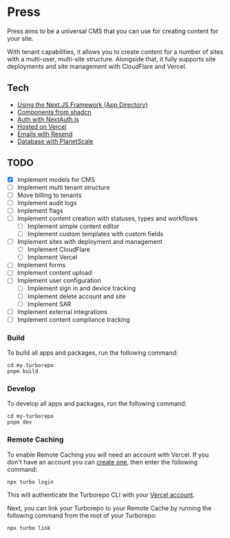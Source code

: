 # Press

Press aims to be a universal CMS that you can use for creating content for your site.

With tenant capabilities, it allows you to create content for a number of sites with a multi-user, multi-site structure. Alongside that, it fully supports site deployments and site management with CloudFlare and Vercel.

## Tech

- [Using the Next.JS Framework (App Directory)](https://nextjs.org/)
- [Components from shadcn](https://ui.shadcn.com/)
- [Auth with NextAuth.js](https://next-auth.js.org/)
- [Hosted on Vercel](https://vercel.com/)
- [Emails with Resend](https://resend.com/)
- [Database with PlanetScale](https://planetscale.com/)

## TODO

- [x] Implement models for CMS
- [ ] Implement multi tenant structure
- [ ] Move billing to tenants
- [ ] Implement audit logs
- [ ] Implement flags
- [ ] Implement content creation with statuses, types and workflows
  - [ ] Implement simple content editor
  - [ ] Implement custom templates with custom fields
- [ ] Implement sites with deployment and management
  - [ ] Implement CloudFlare
  - [ ] Implement Vercel
- [ ] Implement forms
- [ ] Implement content upload
- [ ] Implement user configuration
  - [ ] Implement sign in and device tracking
  - [ ] Implement delete account and site
  - [ ] Implement SAR
- [ ] Implement external integrations
- [ ] Implement content compliance tracking

### Build

To build all apps and packages, run the following command:

```
cd my-turborepo
pnpm build
```

### Develop

To develop all apps and packages, run the following command:

```
cd my-turborepo
pnpm dev
```

### Remote Caching

To enable Remote Caching you will need an account with Vercel. If you don't have an account you can [create one](https://vercel.com/signup), then enter the following command:

```
npx turbo login
```

This will authenticate the Turborepo CLI with your [Vercel account](https://vercel.com/docs/concepts/personal-accounts/overview).

Next, you can link your Turborepo to your Remote Cache by running the following command from the root of your Turborepo:

```
npx turbo link
```
